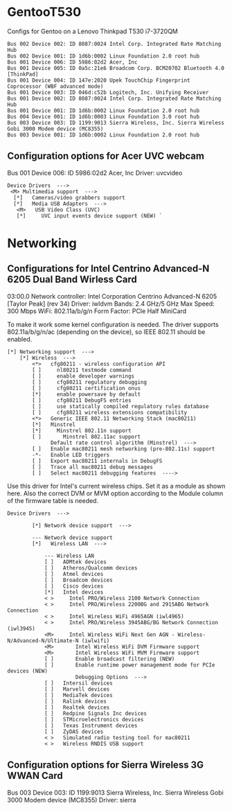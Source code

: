 # GentooT530
Configs for Gentoo on a Lenovo Thinkpad T530 i7-3720QM
```
Bus 002 Device 002: ID 8087:0024 Intel Corp. Integrated Rate Matching Hub
Bus 002 Device 001: ID 1d6b:0002 Linux Foundation 2.0 root hub
Bus 001 Device 006: ID 5986:02d2 Acer, Inc 
Bus 001 Device 005: ID 0a5c:21e6 Broadcom Corp. BCM20702 Bluetooth 4.0 [ThinkPad]
Bus 001 Device 004: ID 147e:2020 Upek TouchChip Fingerprint Coprocessor (WBF advanced mode)
Bus 001 Device 003: ID 046d:c52b Logitech, Inc. Unifying Receiver
Bus 001 Device 002: ID 8087:0024 Intel Corp. Integrated Rate Matching Hub
Bus 001 Device 001: ID 1d6b:0002 Linux Foundation 2.0 root hub
Bus 004 Device 001: ID 1d6b:0003 Linux Foundation 3.0 root hub
Bus 003 Device 003: ID 1199:9013 Sierra Wireless, Inc. Sierra Wireless Gobi 3000 Modem device (MC8355)
Bus 003 Device 001: ID 1d6b:0002 Linux Foundation 2.0 root hub
```

## Configuration options for Acer UVC webcam
Bus 001 Device 006: ID 5986:02d2 Acer, Inc
Driver: uvcvideo

```
Device Drivers  --->
 <M> Multimedia support  --->
  [*]   Cameras/video grabbers support
  [*]   Media USB Adapters  --->
   <M>   USB Video Class (UVC)  
   [*]     UVC input events device support (NEW) `
```


# Networking

## Configurations for Intel Centrino Advanced-N 6205 Dual Band Wirless Card
03:00.0 Network controller: Intel Corporation Centrino Advanced-N 6205 [Taylor Peak] (rev 34)
Driver: iwldvm
Bands: 2.4 GHz/5 GHz
Max Speed: 300 Mbps
WiFi: 802.11a/b/g/n
Form Factor: PCIe Half MiniCard

To make it work some kernel configuration is needed. The driver supports 802.11a/b/g/n/ac (depending on the device), so IEEE 802.11 should be enabled. 

```
[*] Networking support  --->
    [*] Wireless  --->
        <*>   cfg80211 - wireless configuration API
        [ ]     nl80211 testmode command
        [ ]     enable developer warnings
        [ ]     cfg80211 regulatory debugging
        [ ]     cfg80211 certification onus
        [*]     enable powersave by default
        [ ]     cfg80211 DebugFS entries
        [ ]     use statically compiled regulatory rules database
        [ ]     cfg80211 wireless extensions compatibility
        <*>   Generic IEEE 802.11 Networking Stack (mac80211)
        [*]   Minstrel
        [*]     Minstrel 802.11n support
        [ ]       Minstrel 802.11ac support
              Default rate control algorithm (Minstrel)  --->
        [ ]   Enable mac80211 mesh networking (pre-802.11s) support
        -*-   Enable LED triggers
        [ ]   Export mac80211 internals in DebugFS
        [ ]   Trace all mac80211 debug messages
        [ ]   Select mac80211 debugging features  ---->
```

Use this driver for Intel's current wireless chips. Set it as a module <M> as shown here. Also the correct DVM or MVM option according to the Module column of the firmware table is needed. 

```
Device Drivers  --->
 
        [*] Network device support  --->
 
        --- Network device support
        [*]   Wireless LAN  --->
 
            --- Wireless LAN
            [ ]   ADMtek devices
            [ ]   Atheros/Qualcomm devices
            [ ]   Atmel devices
            [ ]   Broadcom devices
            [ ]   Cisco devices
            [*]   Intel devices
            < >     Intel PRO/Wireless 2100 Network Connection
            < >     Intel PRO/Wireless 2200BG and 2915ABG Network Connection
            < >     Intel Wireless WiFi 4965AGN (iwl4965)
            < >     Intel PRO/Wireless 3945ABG/BG Network Connection (iwl3945)
            <M>     Intel Wireless WiFi Next Gen AGN - Wireless-N/Advanced-N/Ultimate-N (iwlwifi)
            <M>       Intel Wireless WiFi DVM Firmware support
            <M>       Intel Wireless WiFi MVM Firmware support
            [ ]       Enable broadcast filtering (NEW)
            [ ]       Enable runtime power management mode for PCIe devices (NEW)
                      Debugging Options  --->
            [ ]   Intersil devices
            [ ]   Marvell devices
            [ ]   MediaTek devices
            [ ]   Ralink devices
            [ ]   Realtek devices
            [ ]   Redpine Signals Inc devices
            [ ]   STMicroelectronics devices
            [ ]   Texas Instrument devices
            [ ]   ZyDAS devices
            < >   Simulated radio testing tool for mac80211
            < >   Wireless RNDIS USB support
```

## Configuration options for Sierra Wireless 3G WWAN Card
Bus 003 Device 003: ID 1199:9013 Sierra Wireless, Inc. Sierra Wireless Gobi 3000 Modem device (MC8355)
Driver: sierra
